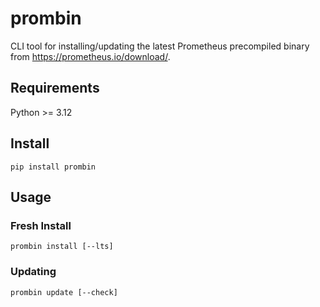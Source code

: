 # prombin

CLI tool for installing/updating the latest Prometheus precompiled binary from https://prometheus.io/download/.

## Requirements

Python >= 3.12

## Install
```
pip install prombin
```
## Usage

### Fresh Install
```
prombin install [--lts]
```

### Updating
```
prombin update [--check]
```
